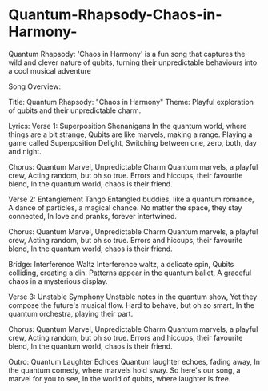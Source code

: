 # Quantum-Rhapsody-Chaos-in-Harmony-

Quantum Rhapsody: 'Chaos in Harmony' is a fun song that captures the wild and clever nature of qubits, turning their unpredictable behaviours into a cool musical adventure

 Song Overview:

Title: Quantum Rhapsody: "Chaos in Harmony"
Theme: Playful exploration of qubits and their unpredictable charm.

Lyrics:
Verse 1: Superposition Shenanigans
In the quantum world, where things are a bit strange,
Qubits are like marvels, making a range.
Playing a game called Superposition Delight,
Switching between one, zero, both, day and night.

Chorus: Quantum Marvel, Unpredictable Charm
Quantum marvels, a playful crew,
Acting random, but oh so true.
Errors and hiccups, their favourite blend,
In the quantum world, chaos is their friend.

Verse 2: Entanglement Tango
Entangled buddies, like a quantum romance,
A dance of particles, a magical chance.
No matter the space, they stay connected,
In love and pranks, forever intertwined. 

Chorus: Quantum Marvel, Unpredictable Charm
Quantum marvels, a playful crew,
Acting random, but oh so true.
Errors and hiccups, their favourite blend,
In the quantum world, chaos is their friend.

Bridge: Interference Waltz
Interference waltz, a delicate spin,
Qubits colliding, creating a din.
Patterns appear in the quantum ballet,
A graceful chaos in a mysterious display.

Verse 3: Unstable Symphony
Unstable notes in the quantum show,
Yet they compose the future's musical flow.
Hard to behave, but oh so smart,
In the quantum orchestra, playing their part.

Chorus: Quantum Marvel, Unpredictable Charm
Quantum marvels, a playful crew,
Acting random, but oh so true.
Errors and hiccups, their favourite blend,
In the quantum world, chaos is their friend.

Outro: Quantum Laughter Echoes
Quantum laughter echoes, fading away,
In the quantum comedy, where marvels hold sway.
So here's our song, a marvel for you to see,
In the world of qubits, where laughter is free. 
